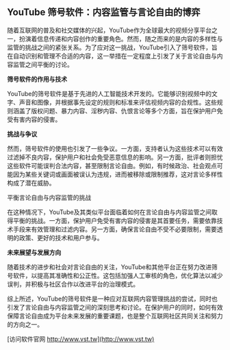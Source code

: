 ## **YouTube 筛号软件：内容监管与言论自由的博弈**

随着互联网的普及和社交媒体的兴起，YouTube作为全球最大的视频分享平台之一，扮演着信息传递和内容创作的重要角色。然而，随之而来的是内容的多样性与监管的挑战之间的紧张关系。为了应对这一挑战，YouTube引入了筛号软件，旨在自动识别和管理不合适的内容，这一举措在一定程度上引发了关于言论自由与内容监管之间平衡的讨论。

**筛号软件的作用与技术**

YouTube的筛号软件是基于先进的人工智能技术开发的。它能够识别视频中的文字、声音和图像，并根据事先设定的规则和标准来评估视频内容的合规性。这些规则涵盖了版权问题、暴力内容、淫秽内容、仇恨言论等多个方面，旨在保护用户免受有害内容的侵害。

**挑战与争议**

然而，筛号软件的使用也引发了一些争议。一方面，支持者认为这些技术可以有效过滤掉不良内容，保护用户和社会免受恶意信息的影响。另一方面，批评者则担忧这些软件可能误判合法内容，甚至限制言论自由。例如，有时候政治、社会观点可能因为某些关键词或画面被误认为违规，进而被移除或限制推荐，这对言论多样性构成了潜在威胁。

平衡言论自由与内容监管的挑战

在这种情况下，YouTube及其类似平台面临着如何在言论自由与内容监管之间取得平衡的挑战。一方面，保护用户免受有害内容的侵害是其首要任务，需要依靠技术手段来有效管理和过滤内容。另一方面，确保言论自由不受不必要限制，需要透明的政策、更好的技术和用户参与。

**未来展望与发展方向**

随着技术的进步和社会对言论自由的关注，YouTube和其他平台正在努力改进筛号软件，以提高其准确性和公正性。这包括加强人工审核的角色，优化算法以减少误判，并积极与社区合作以改进平台的治理模式。

综上所述，YouTube的筛号软件是一种应对互联网内容管理挑战的尝试，同时也引发了言论自由与内容监管之间的深刻思考和讨论。在保护用户的同时，如何有效保障言论自由成为平台未来发展的重要课题，也是整个互联网社区共同关注和努力的方向之一。


[访问软件官网 http://www.vst.tw](http://www.vst.tw)
